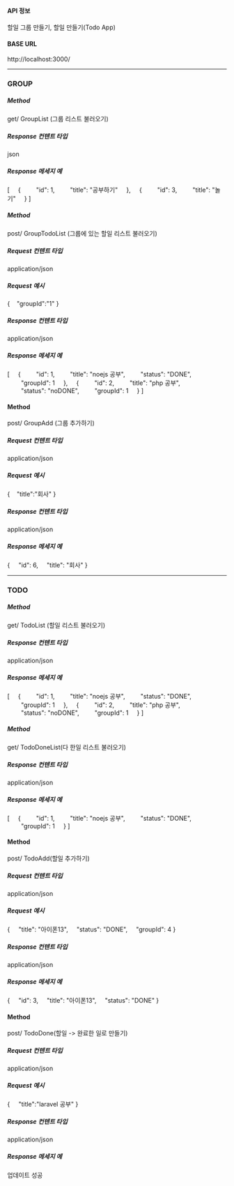 #### API 정보

할일 그룹 만들기, 할일 만들기(Todo App)

#### BASE URL

http://localhost:3000/

- - -

### GROUP

##### Method

get/ GroupList (그룹 리스트 불러오기)

##### Response 컨텐트 타입

json

##### Response 메세지 예

[
    {
        "id": 1,
        "title": "공부하기"
    },
    {
        "id": 3,
        "title": "놀기"
    }
]


##### Method

post/ GroupTodoList (그룹에 있는 할일 리스트 불러오기)

##### Request 컨텐트 타입

application/json

##### Request 예시

{
   "groupId":"1"
}

##### Response 컨텐트 타입

application/json

##### Response 메세지 예

[
    {
        "id": 1,
        "title": "noejs 공부",
        "status": "DONE",
        "groupId": 1
    },
    {
        "id": 2,
        "title": "php 공부",
        "status": "noDONE",
        "groupId": 1
    }
]

#### Method

post/ GroupAdd (그룹 추가하기)

##### Request 컨텐트 타입

application/json

##### Request 예시

{
   "title":"회사"
}


##### Response 컨텐트 타입

application/json

##### Response 메세지 예

{
    "id": 6,
    "title": "회사"
}

- - -

### TODO

##### Method

get/ TodoList (할일 리스트 불러오기)

##### Response 컨텐트 타입

application/json

##### Response 메세지 예

[
    {
        "id": 1,
        "title": "noejs 공부",
        "status": "DONE",
        "groupId": 1
    },
    {
        "id": 2,
        "title": "php 공부",
        "status": "noDONE",
        "groupId": 1
    }
]

##### Method

get/ TodoDoneList(다 한일 리스트 불러오기)

##### Response 컨텐트 타입

application/json

##### Response 메세지 예

[
    {
        "id": 1,
        "title": "noejs 공부",
        "status": "DONE",
        "groupId": 1
    }
]

#### Method

post/ TodoAdd(할일 추가하기)

##### Request 컨텐트 타입

application/json

##### Request 예시

{
    "title": "아이폰13",
    "status": "DONE",
    "groupId": 4
}

##### Response 컨텐트 타입

application/json

##### Response 메세지 예

{
    "id": 3,
    "title": "아이폰13",
    "status": "DONE"
}

#### Method

post/ TodoDone(할일 -> 완료한 일로 만들기)

##### Request 컨텐트 타입

application/json

##### Request 예시

{
    "title":"laravel 공부"
}


##### Response 컨텐트 타입

application/json

##### Response 메세지 예

업데이트 성공